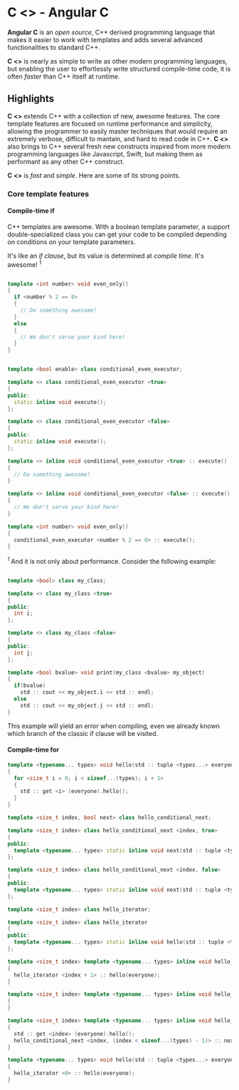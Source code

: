 # C <> - Angular C

**Angular C** is an *open source*, C++ derived programming language that makes it easier to work with templates and adds several advanced functionalities to standard C++.

**C <>** is nearly as simple to write as other modern programming languages, but enabling the user to effortlessly write structured compile-time code, it is often *faster* than C++ itself at runtime.

## Highlights

**C <>** extends C++ with a collection of new, awesome features. The core template features are focused on runtime performance and simplicity, allowing the programmer to easily master techniques that would require an extremely verbose, difficult to mantain, and hard to read code in C++. **C <>** also brings to C++ several fresh new constructs inspired from more modern programming languages like Javascript, Swift, but making them as performant as any other C++ construct.

**C <>** is *fast* and *simple*. Here are some of its strong points.

### Core template features

#### Compile-time if

C++ templates are awesome. With a boolean template parameter, a support double-specialized class you can get your code to be compiled depending on conditions on your template parameters.

It's like an *if clause*, but its value is determined at *compile time*. It's awesome! <sup> 1 </sup>

```c++

template <int number> void even_only()
{
  if <number % 2 == 0>
  {
    // Do something awesome!
  }
  else
  {
    // We don't serve your kind here!
  }
}

```

```c++

template <bool enable> class conditional_even_executor;

template <> class conditional_even_executor <true>
{
public:
  static inline void execute();
};

template <> class conditional_even_executor <false>
{
public:
  static inline void execute();
};

template <> inline void conditional_even_executor <true> :: execute()
{
  // Do something awesome!
}

template <> inline void conditional_even_executor <false> :: execute()
{
  // We don't serve your kind here!
}

template <int number> void even_only()
{
  conditional_even_executor <number % 2 == 0> :: execute();
}

```

<sup> 1 </sup> And it is not only about performance. Consider the following example:

```c++

template <bool> class my_class;

template <> class my_class <true>
{
public:
  int i;
};

template <> class my_class <false>
{
public:
  int j;
};

template <bool bvalue> void print(my_class <bvalue> my_object)
{
  if(bvalue)
    std :: cout << my_object.i << std :: endl;
  else
    std :: cout << my_object.j << std :: endl;
}

```

This example will yield an error when compiling, even we already known which branch of the classic if clause will be visited.

#### Compile-time for

```c++
template <typename... types> void hello(std :: tuple <types...> everyone)
{
  for <size_t i = 0; i < sizeof...(types); i + 1>
  {
    std :: get <i> (everyone).hello();
  }
}
```

```c++
template <size_t index, bool next> class hello_conditional_next;

template <size_t index> class hello_conditional_next <index, true>
{
public:
  template <typename... types> static inline void next(std :: tuple <types...>);
};

template <size_t index> class hello_conditional_next <index, false>
{
public:
  template <typename... types> static inline void next(std :: tuple <types...>);
};

template <size_t index> class hello_iterator;

template <size_t index> class hello_iterator
{
public:
  template <typename... types> static inline void hello(std :: tuple <types...>);
};

template <size_t index> template <typename... types> inline void hello_conditional_next <index, true> :: next(std :: tuple <types...> everyone)
{
  hello_iterator <index + 1> :: hello(everyone);
}

template <size_t index> template <typename... types> inline void hello_conditional_next <index, false> :: next(std :: tuple <types...> everyone)
{
}

template <size_t index> template <typename... types> inline void hello_iterator <index> :: hello(std :: tuple <types...> everyone)
{
  std :: get <index> (everyone).hello();
  hello_conditional_next <index, (index < sizeof...(types) - 1)> :: next(everyone);
}

template <typename... types> void hello(std :: tuple <types...> everyone)
{
  hello_iterator <0> :: hello(everyone);
}

```
